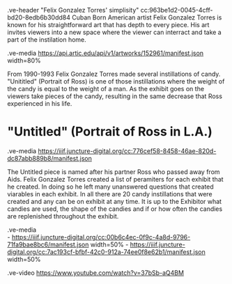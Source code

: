 .ve-header "Felix Gonzalez Torres' simplisity" cc:963be1d2-0045-4cff-bd20-8edb6b30dd84 
Cuban Born American artist Felix Gonzalez Torres is known for his straightforward art that has depth to every piece. His art invites viewers into a new space where the viewer can interract and take a part of the instilation home.

.ve-media https://api.artic.edu/api/v1/artworks/152961/manifest.json width=80%

From 1990-1993 Felix Gonzalez Torres made several instillations of candy. "Unititled" (Portrait of Ross) is one of those instillations where the weight of the candy is equal to the weight of a man. As the exhibit goes on the viewers take pieces of the candy, resulting in the same decrease that Ross experienced in his life. 


# "Untitled" (Portrait of Ross in L.A.)

.ve-media  https://iiif.juncture-digital.org/cc:776cef58-8458-46ae-820d-dc87abb889b8/manifest.json 

The Untitled piece is named after his partner Ross who passed away from Aids. Felix Gonzalez Torres created a list of peramiters for each exhibit that he created. In doing so he left many unanswered questions that created viarables in each exhibit. In all there are 20 candy instillations that were created and any can be on exhibit at any time. It is up to the Exhibitor what candies are used, the shape of the candies and if or how often the candies are replenished throughout the exhibit.


.ve-media  
                   - https://iiif.juncture-digital.org/cc:00b6c4ec-0f9c-4a8d-9796-71fa9bae8bc6/manifest.json width=50% 
                   - https://iiif.juncture-digital.org/cc:7ac193cf-bfbf-42c0-912a-74ee0f8e62b1/manifest.json width=50% 



.ve-video https://www.youtube.com/watch?v=37bSb-aQ4BM 

